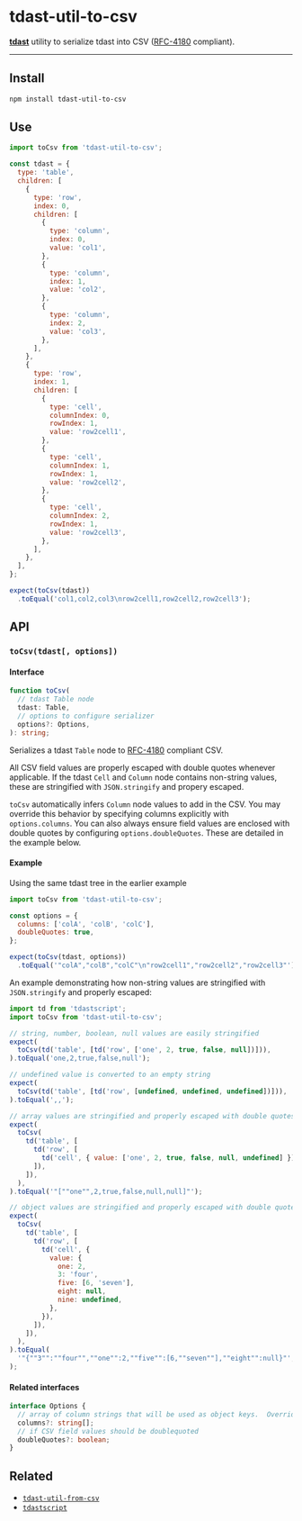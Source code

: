 # tdast-util-to-csv

[**tdast**][tdast] utility to serialize tdast into CSV ([RFC-4180][] compliant).

---

## Install

```sh
npm install tdast-util-to-csv
```

## Use

```js
import toCsv from 'tdast-util-to-csv';

const tdast = {
  type: 'table',
  children: [
    {
      type: 'row',
      index: 0,
      children: [
        {
          type: 'column',
          index: 0,
          value: 'col1',
        },
        {
          type: 'column',
          index: 1,
          value: 'col2',
        },
        {
          type: 'column',
          index: 2,
          value: 'col3',
        },
      ],
    },
    {
      type: 'row',
      index: 1,
      children: [
        {
          type: 'cell',
          columnIndex: 0,
          rowIndex: 1,
          value: 'row2cell1',
        },
        {
          type: 'cell',
          columnIndex: 1,
          rowIndex: 1,
          value: 'row2cell2',
        },
        {
          type: 'cell',
          columnIndex: 2,
          rowIndex: 1,
          value: 'row2cell3',
        },
      ],
    },
  ],
};

expect(toCsv(tdast))
  .toEqual('col1,col2,col3\nrow2cell1,row2cell2,row2cell3');
```

## API

### `toCsv(tdast[, options])`
#### Interface
```ts
function toCsv(
  // tdast Table node
  tdast: Table,
  // options to configure serializer
  options?: Options,
): string;
```

Serializes a tdast `Table` node to [RFC-4180][] compliant CSV.

All CSV field values are properly escaped with double quotes whenever applicable.  If the tdast `Cell` and `Column` node contains non-string values, these are stringified with `JSON.stringify` and propery escaped.

`toCsv` automatically infers `Column` node values to add in the CSV.  You may override this behavior by specifying columns explicitly with `options.columns`.  You can also always ensure field values are enclosed with double quotes by configuring `options.doubleQuotes`.  These are detailed in the example below.

#### Example
Using the same tdast tree in the earlier example
```js
import toCsv from 'tdast-util-to-csv';

const options = {
  columns: ['colA', 'colB', 'colC'],
  doubleQuotes: true,
};

expect(toCsv(tdast, options))
  .toEqual('"colA","colB","colC"\n"row2cell1","row2cell2","row2cell3"');
```

An example demonstrating how non-string values are stringified with `JSON.stringify` and properly escaped:

```js
import td from 'tdastscript';
import toCsv from 'tdast-util-to-csv';

// string, number, boolean, null values are easily stringified
expect(
  toCsv(td('table', [td('row', ['one', 2, true, false, null])])),
).toEqual('one,2,true,false,null');

// undefined value is converted to an empty string
expect(
  toCsv(td('table', [td('row', [undefined, undefined, undefined])])),
).toEqual(',,');

// array values are stringified and properly escaped with double quotes
expect(
  toCsv(
    td('table', [
      td('row', [
        td('cell', { value: ['one', 2, true, false, null, undefined] }),
      ]),
    ]),
  ),
).toEqual('"[""one"",2,true,false,null,null]"');

// object values are stringified and properly escaped with double quotes
expect(
  toCsv(
    td('table', [
      td('row', [
        td('cell', {
          value: {
            one: 2,
            3: 'four',
            five: [6, 'seven'],
            eight: null,
            nine: undefined,
          },
        }),
      ]),
    ]),
  ),
).toEqual(
  '"{""3"":""four"",""one"":2,""five"":[6,""seven""],""eight"":null}"',
);
```

#### Related interfaces
```ts
interface Options {
  // array of column strings that will be used as object keys.  Overrides the column values detected in the tdast tree.
  columns?: string[];
  // if CSV field values should be doublequoted
  doubleQuotes?: boolean;
}
```

## Related
- [`tdast-util-from-csv`][tdast-util-from-csv]
- [`tdastscript`][tdastscript]

<!-- Definitions -->
[rfc-4180]: https://tools.ietf.org/html/rfc4180
[tdast]: https://github.com/tdast/tdast
[tdast-util-from-csv]: https://github.com/tdast/tdast-util-from-csv
[tdastscript]: https://github.com/tdast/tdastscript
